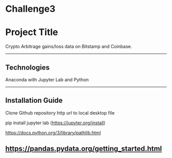 # Challenge3


# Project Title

Crypto Arbitrage gains/loss data on Bitstamp and Coinbase.

---

## Technologies

Anaconda with Jupyter Lab and Python

---

## Installation Guide
Clone Github repository http url to local desktop file

pip install jupyter lab
(https://jupyter.org/install)


https://docs.python.org/3/library/pathlib.html


https://pandas.pydata.org/getting_started.html
---

